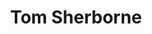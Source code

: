 ---
layout: page
title: Tom Sherborne
description: U Edinburgh
img: assets/img/students/tom.jpeg
redirect: https://tomsherborne.github.io/
importance: 11
category: "Student Collaborators"
---